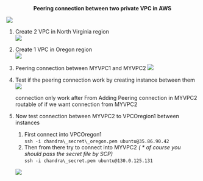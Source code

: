<center><b>Peering connection between two private VPC in AWS</b></center>

![](https://i.imgur.com/rvt4v74.png)

1. Create 2 VPC in North Virginia region</br>
![](https://i.imgur.com/O1czRtl.png)

2. Create 1 VPC in Oregon region </br>
![](https://i.imgur.com/LRhyOxc.png)

3. Peering connection between MYVPC1 and MYVPC2
![](https://i.imgur.com/TWLFPDk.png)

4. Test if the peering connection work by creating instance between them
![](https://i.imgur.com/ObOO5AW.png)

    connection only work after
    From Adding Peering connection in MYVPC2 routable of if we want connection from MYVPC2

5. Now test connection between MYVPC2 to VPCOregion1 between instances </br>
   1. First connect into VPCOregon1</br>
      ```ssh -i chandra\_secret\_oregon.pem ubuntu@35.86.90.42```
   2. Then from there try to connect into MYVPC2 *( \* of course you should pass the secret file by SCP)*</br>
      ```ssh -i chandra\_secret.pem ubuntu@130.0.125.131```
      
    ![](https://i.imgur.com/l32Voun.png)


